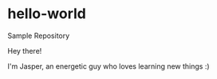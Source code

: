 # hello-world
Sample Repository


Hey there!

I'm Jasper, an energetic guy who loves learning new things :)

